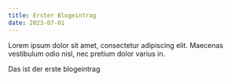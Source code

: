 ```yaml
---
title: Erster Blogeintrag
date: 2023-07-01
---
```


Lorem ipsum dolor sit amet, consectetur adipiscing elit. Maecenas vestibulum odio nisl, nec pretium dolor varius in.
<!--more-->
Das ist der erste blogeintrag